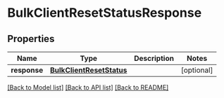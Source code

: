 # BulkClientResetStatusResponse

## Properties
Name | Type | Description | Notes
------------ | ------------- | ------------- | -------------
**response** | [**BulkClientResetStatus**](BulkClientResetStatus.md) |  | [optional] 

[[Back to Model list]](../README.md#documentation-for-models) [[Back to API list]](../README.md#documentation-for-api-endpoints) [[Back to README]](../README.md)


